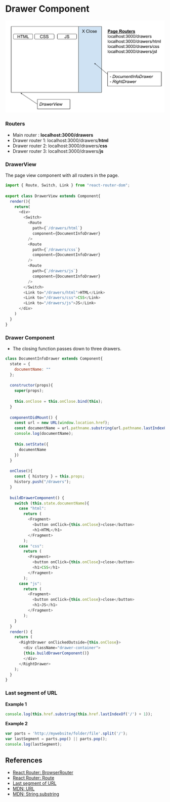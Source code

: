 # Drawer Component

![](/public/images/Drawer&#32;Architecture.png)

### Routers
- Main router : **localhost:3000/drawers**
- Drawer router 1: localhost:3000/drawers/**html**
- Drawer router 2: localhost:3000/drawers/**css**
- Drawer router 3: localhost:3000/drawers/**js**
  

### DrawerView
The page view component with all routers in the page.

```js
import { Route, Switch, Link } from "react-router-dom";

export class DrawerView extends Component{
  render(){
    return(
      <div>
        <Switch>
          <Route
            path={`/drawers/html`}
            component={DocumentInfoDrawer}
          />
          <Route
            path={`/drawers/css`}
            component={DocumentInfoDrawer}
          />
          <Route
            path={`/drawers/js`}
            component={DocumentInfoDrawer}
          />
        </Switch>
        <Link to="/drawers/html">HTML</Link>
        <Link to="/drawers/css">CSS</Link>
        <Link to="/drawers/js">JS</Link>
      </div>
    )
  }
}
```

### Drawer Component
- The closing function passes down to three drawers.

```js
class DocumentInfoDrawer extends Component{
  state = {
    documentName: ""
  };		

  constructor(props){
    super(props);

    this.onClose = this.onClose.bind(this);
  }

  componentDidMount() {
    const url = new URL(window.location.href);
    const documentName = url.pathname.substring(url.pathname.lastIndexOf('/')+1);
    console.log(documentName);

    this.setState({
      documentName
    })
  }	
  
  onClose(){
    const { history } = this.props;
    history.push("/drawers");
  }

  buildDrawerComponent() {
    switch (this.state.documentName){
      case "html":
        return (
          <Fragment>
            <button onClick={this.onClose}>close</button>
            <h1>HTML</h1>
          </Fragment>
        );
      case "css":
        return (
          <Fragment>
            <button onClick={this.onClose}>close</button>
            <h1>CSS</h1>
          </Fragment>
        );
      case "js": 
        return (
          <Fragment>
            <button onClick={this.onClose}>close</button>
            <h1>JS</h1>
          </Fragment>
        );
    }
  }
  render() {
    return (
      <RightDrawer onClickedOutside={this.onClose}>
        <div className="drawer-container">
        {this.buildDrawerComponent()}
        </div>
      </RightDrawer>
    );
  }
}
```

### Last segment of URL

**Example 1**
```js
console.log(this.href.substring(this.href.lastIndexOf('/') + 1));
```

**Example 2**
```js
var parts = 'http://mywebsite/folder/file'.split('/');
var lastSegment = parts.pop() || parts.pop();
console.log(lastSegment);
```

## References
- [React Router: BrowserRouter](https://reacttraining.com/react-router/web/api/BrowserRouter)
- [React Router: Route](https://reacttraining.com/react-router/web/api/Route)
- [Last segment of URL](https://stackoverflow.com/questions/4758103/last-segment-of-url)
- [MDN: URL](https://developer.mozilla.org/en-US/docs/Web/API/URL/searchParams)
- [MDN: String.substring](https://developer.mozilla.org/en-US/docs/Web/JavaScript/Reference/Global_Objects/String/substring)

